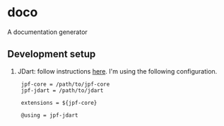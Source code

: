 # doco
A documentation generator

## Development setup
1) JDart: follow instructions [here](https://github.com/psycopaths/jdart). I'm using the following configuration.

        jpf-core = /path/to/jpf-core
        jpf-jdart = /path/to/jdart

        extensions = ${jpf-core}

        @using = jpf-jdart
